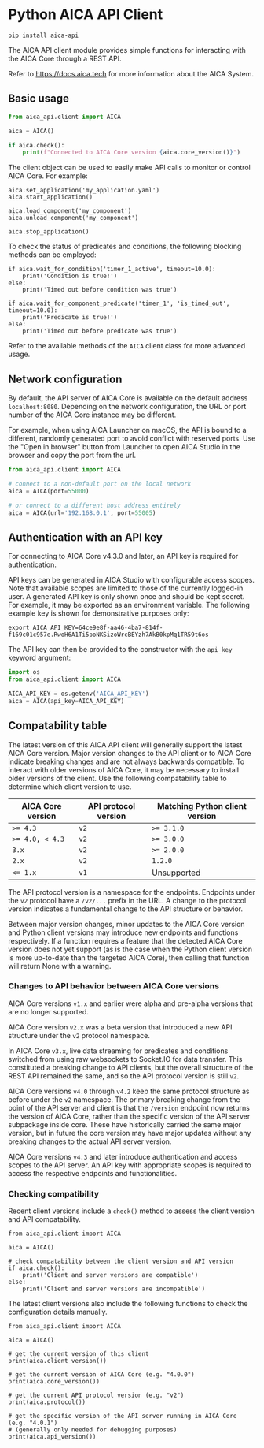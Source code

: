 # Python AICA API Client

```shell
pip install aica-api
```

The AICA API client module provides simple functions for interacting with the AICA Core through a REST API.

Refer to https://docs.aica.tech for more information about the AICA System.

## Basic usage

```python
from aica_api.client import AICA

aica = AICA()

if aica.check():
    print(f"Connected to AICA Core version {aica.core_version()}")
```

The client object can be used to easily make API calls to monitor or control AICA Core. For example:

```python3
aica.set_application('my_application.yaml')
aica.start_application()

aica.load_component('my_component')
aica.unload_component('my_component')

aica.stop_application()
```

To check the status of predicates and conditions, the following blocking methods can be employed:

```python3
if aica.wait_for_condition('timer_1_active', timeout=10.0):
    print('Condition is true!')
else:
    print('Timed out before condition was true')

if aica.wait_for_component_predicate('timer_1', 'is_timed_out', timeout=10.0):
    print('Predicate is true!')
else:
    print('Timed out before predicate was true')
```

Refer to the available methods of the `AICA` client class for more advanced usage.

## Network configuration

By default, the API server of AICA Core is available on the default address `localhost:8080`. Depending on the network
configuration, the URL or port number of the AICA Core instance may be different.

For example, when using AICA Launcher on macOS, the API is bound to a different, randomly generated port to avoid
conflict with reserved ports. Use the "Open in browser" button from Launcher to open AICA Studio in the browser and copy
the port from the url.

```python
from aica_api.client import AICA

# connect to a non-default port on the local network
aica = AICA(port=55000)

# or connect to a different host address entirely
aica = AICA(url='192.168.0.1', port=55005)
```

## Authentication with an API key

For connecting to AICA Core v4.3.0 and later, an API key is required for authentication.

API keys can be generated in AICA Studio with configurable access scopes. Note that available scopes are limited to
those of the currently logged-in user. A generated API key is only shown once and should be kept secret. For example, it
may be exported as an environment variable. The following example key is shown for demonstrative purposes only:

```shell
export AICA_API_KEY=64ce9e8f-aa46-4ba7-814f-f169c01c957e.RwoH6A1Ti5poNKSizoWrcBEYzh7AkB0kpMq1TR59t6os
```

The API key can then be provided to the constructor with the `api_key` keyword argument:

```python
import os
from aica_api.client import AICA

AICA_API_KEY = os.getenv('AICA_API_KEY')
aica = AICA(api_key=AICA_API_KEY)
```

## Compatability table

The latest version of this AICA API client will generally support the latest AICA Core version.
Major version changes to the API client or to AICA Core indicate breaking changes and are not always backwards
compatible. To interact with older versions of AICA Core, it may be necessary to install older versions of the client.
Use the following compatability table to determine which client version to use.

| AICA Core version | API protocol version | Matching Python client version |
|-------------------|----------------------|--------------------------------|
| `>= 4.3`          | `v2`                 | `>= 3.1.0`                     |
| `>= 4.0, < 4.3`   | `v2`                 | `>= 3.0.0`                     |
| `3.x`             | `v2`                 | `>= 2.0.0`                     |
| `2.x`             | `v2`                 | `1.2.0`                        |
| `<= 1.x`          | `v1`                 | Unsupported                    |

The API protocol version is a namespace for the endpoints. Endpoints under the `v2` protocol have a `/v2/...` prefix in
the URL. A change to the protocol version indicates a fundamental change to the API structure or behavior.

Between major version changes, minor updates to the AICA Core version and Python client versions may introduce new
endpoints and functions respectively. If a function requires a feature that the detected AICA Core version does not yet
support (as is the case when the Python client version is more up-to-date than the targeted AICA Core), then calling
that function will return None with a warning.

### Changes to API behavior between AICA Core versions

AICA Core versions `v1.x` and earlier were alpha and pre-alpha versions that are no longer supported.

AICA Core version `v2.x` was a beta version that introduced a new API structure under the `v2` protocol namespace.

In AICA Core `v3.x`, live data streaming for predicates and conditions switched from using raw websockets to Socket.IO
for data transfer. This constituted a breaking change to API clients, but the overall structure of the REST API remained
the same, and so the API protocol version is still `v2`.

AICA Core versions `v4.0` through `v4.2` keep the same protocol structure as before under the `v2` namespace. The
primary breaking change from the point of the API server and client is that the `/version` endpoint now returns the
version of AICA Core, rather than the specific version of the API server subpackage inside core. These have historically
carried the same major version, but in future the core version may have major updates without any breaking changes to
the actual API server version.

AICA Core versions `v4.3` and later introduce authentication and access scopes to the API server. An API key with
appropriate scopes is required to access the respective endpoints and functionalities.

### Checking compatibility

Recent client versions include a `check()` method to assess the client version and API compatability.

```python3
from aica_api.client import AICA

aica = AICA()

# check compatability between the client version and API version
if aica.check():
    print('Client and server versions are compatible')
else:
    print('Client and server versions are incompatible')
```

The latest client versions also include the following functions to check the configuration details manually.

```python3
from aica_api.client import AICA

aica = AICA()

# get the current version of this client
print(aica.client_version())

# get the current version of AICA Core (e.g. "4.0.0")
print(aica.core_version())

# get the current API protocol version (e.g. "v2")
print(aica.protocol())

# get the specific version of the API server running in AICA Core (e.g. "4.0.1")
# (generally only needed for debugging purposes)
print(aica.api_version())
```
